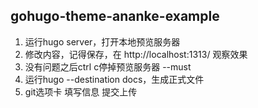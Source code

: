 ## gohugo-theme-ananke-example

1. 运行hugo server，打开本地预览服务器
2. 修改内容，记得保存，在 http://localhost:1313/ 观察效果
3. 没有问题之后ctrl c停掉预览服务器
--must
4. 运行hugo --destination docs，生成正式文件
5. git选项卡 填写信息 提交上传
